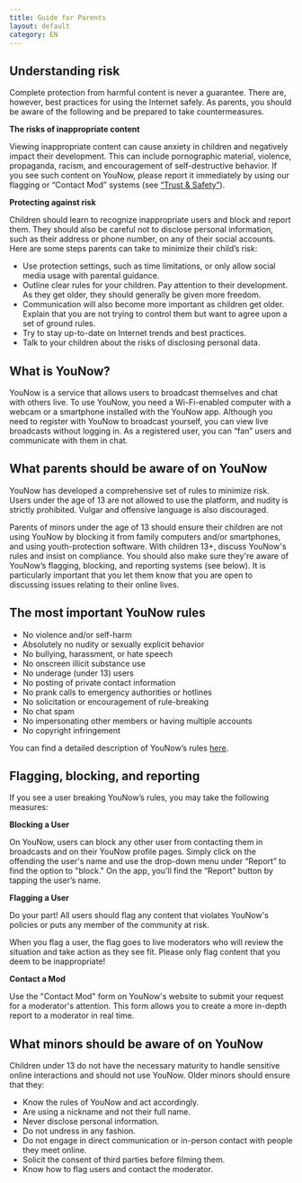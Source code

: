 ```yaml
---
title: Guide for Parents
layout: default
category: EN
---
```

## Understanding risk

Complete protection from harmful content is never a guarantee. There are, however, best practices for using the Internet safely. As parents, you should be aware of the following and be prepared to take countermeasures.

**The risks of inappropriate content**

Viewing inappropriate content can cause anxiety in children and negatively impact their development. This can include pornographic material, violence, propaganda, racism, and encouragement of self-destructive behavior. If you see such content on YouNow, please report it immediately by using our flagging or “Contact Mod” systems (see [“Trust & Safety”](/policy/en/trust)).

**Protecting against risk**

Children should learn to recognize inappropriate users and block and report them. They should also be careful not to disclose personal information, such as their address or phone number, on any of their social accounts. Here are some steps parents can take to minimize their child’s risk:

 - Use protection settings, such as time limitations, or only allow social media usage with parental guidance.
 - Outline clear rules for your children. Pay attention to their development. As they get older, they should generally be given more freedom. 
 - Communication will also become more important as children get older. Explain that you are not trying to control them but want to agree upon a set of ground rules.
 - Try to stay up-to-date on Internet trends and best practices. 
 - Talk to your children about the risks of disclosing personal data. 

## What is YouNow?

YouNow is a service that allows users to broadcast themselves and chat with others live. To use YouNow, you need a Wi-Fi-enabled computer with a webcam or a smartphone installed with the YouNow app. Although you need to register with YouNow to broadcast yourself, you can view live broadcasts without logging in. As a registered user, you can “fan” users and communicate with them in chat.

## What parents should be aware of on YouNow

YouNow has developed a comprehensive set of rules to minimize risk. Users under the age of 13 are not allowed to use the platform, and nudity is strictly prohibited. Vulgar and offensive language is also discouraged. 

Parents of minors under the age of 13 should ensure their children are not using YouNow by blocking it from family computers and/or smartphones, and using youth-protection software. With children 13+, discuss YouNow's rules and insist on compliance. You should also make sure they're aware of YouNow’s flagging, blocking, and reporting systems (see below). It is particularly important that you let them know that you are open to discussing issues relating to their online lives. 

## The most important YouNow rules

 - No violence and/or self-harm
 - Absolutely no nudity or sexually explicit behavior
 - No bullying, harassment, or hate speech
 - No onscreen illicit substance use
 - No underage (under 13) users
 - No posting of private contact information
 - No prank calls to emergency authorities or hotlines
 - No solicitation or encouragement of rule-breaking
 - No chat spam
 - No impersonating other members or having multiple accounts
 - No copyright infringement

You can find a detailed description of YouNow’s rules [here](www.http://www.younow.com/policy/en/rules).

## Flagging, blocking, and reporting

If you see a user breaking YouNow’s rules, you may take the following measures:

**Blocking a User**

On YouNow, users can block any other user from contacting them in broadcasts and on their YouNow profile pages. Simply click on the  offending the user's name and use the drop-down menu under “Report” to find the option to "block." On the app, you’ll find the “Report” button by tapping the user’s name.

**Flagging a User**

Do your part! All users should flag any content that violates YouNow's policies or puts any member of the community at risk.

When you flag a user, the flag goes to live moderators who will review the situation and take action as they see fit. Please only flag content that you deem to be inappropriate! 

**Contact a Mod**

Use the "Contact Mod" form on YouNow's website to submit your request for a moderator's attention. This form allows you to create a more in-depth report to a moderator in real time.

## What minors should be aware of on YouNow

Children under 13 do not have the necessary maturity to handle sensitive online interactions and should not use YouNow. Older minors should ensure that they:

 - Know the rules of YouNow and act accordingly. 
 - Are using a nickname and not their full name.
 - Never disclose personal information.
 - Do not undress in any fashion.
 - Do not engage in direct communication or in-person contact with people they meet online.
 - Solicit the consent of third parties before filming them. 
 - Know how to flag users and contact the moderator.


